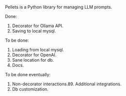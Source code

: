 Pellets is a Python library for managing LLM prompts.

Done:
1. Decorator for Ollama API.
2. Saving to local mysql.

To be done:
1. Loading from local mysql.
2. Decorator for OpenAI.
3. Sane location for db.
4. Docs.

To be done eventually:
1. Non-decorator interactions.89. Additional integrations.
2. Db customization.
